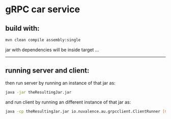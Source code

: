 # gRPC car service

## build with:
```bash
mvn clean compile assembly:single
```

jar with dependencies will be inside target ...
___
## running server and client:

then run server by running an instance of that jar as:
```bash
java -jar theResultingJar.jar
```

and run client by running an different instance of that jar as:
```bash
java -cp theResultingJar.jar io.nuvalence.au.grpcclient.ClientRunner [CarID] [CarMessage]
```